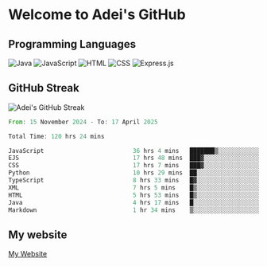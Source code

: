 # Welcome to Adei's GitHub

## Programming Languages
![Java](https://img.shields.io/badge/Java-007396?style=flat-square&logo=java&logoColor=white)
![JavaScript](https://img.shields.io/badge/JavaScript-F7DF1E?style=flat-square&logo=javascript&logoColor=black)
![HTML](https://img.shields.io/badge/HTML-E34F26?style=flat-square&logo=html5&logoColor=white)
![CSS](https://img.shields.io/badge/CSS-1572B6?style=flat-square&logo=css3&logoColor=white)
![Express.js](https://img.shields.io/badge/Express.js-000000?style=flat-square&logo=express&logoColor=white)


## GitHub Streak
![Adei's GitHub Streak](https://github-readme-streak-stats.herokuapp.com/?user=AdeiTamayo&hide_border=true)

<!--START_SECTION:waka-->

```rust
From: 15 November 2024 - To: 17 April 2025

Total Time: 120 hrs 24 mins

JavaScript                         36 hrs 4 mins   ███████▒░░░░░░░░░░░░░░░░░   29.68 %
EJS                                17 hrs 48 mins  ███▓░░░░░░░░░░░░░░░░░░░░░   14.66 %
CSS                                17 hrs 7 mins   ███▓░░░░░░░░░░░░░░░░░░░░░   14.10 %
Python                             10 hrs 29 mins  ██░░░░░░░░░░░░░░░░░░░░░░░   08.63 %
TypeScript                         8 hrs 33 mins   █▓░░░░░░░░░░░░░░░░░░░░░░░   07.05 %
XML                                7 hrs 5 mins    █▒░░░░░░░░░░░░░░░░░░░░░░░   05.84 %
HTML                               5 hrs 53 mins   █▒░░░░░░░░░░░░░░░░░░░░░░░   04.85 %
Java                               4 hrs 17 mins   █░░░░░░░░░░░░░░░░░░░░░░░░   03.53 %
Markdown                           1 hr 34 mins    ▒░░░░░░░░░░░░░░░░░░░░░░░░   01.30 %
```

<!--END_SECTION:waka-->

## My website
[My Website](https://adei.eus)


